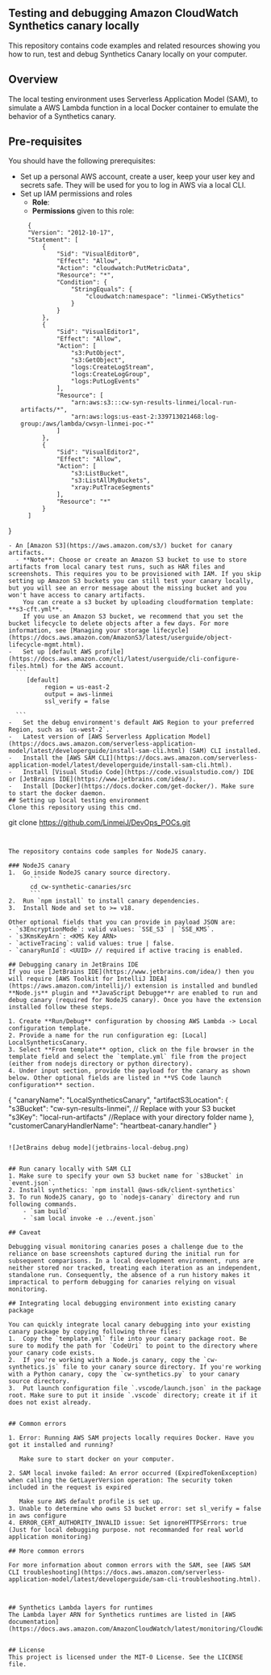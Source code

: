 ## Testing and debugging Amazon CloudWatch Synthetics canary locally

This repository contains code examples and related resources showing you how to run, test and debug Synthetics Canary locally on your computer.


## Overview

The local testing environment uses Serverless Application Model (SAM), to simulate a AWS Lambda function in a local Docker container to emulate the behavior of a Synthetics canary.

## Pre-requisites
You should have the following prerequisites:
- Set up a personal AWS account, create a user, keep your user key and secrets safe. They will be used for you to log in AWS via a local CLI. 
- Set up IAM permissions and roles
  - **Role**: <Create a Lambda execution role>
  - **Permissions** given to this role:
  ```
    {
    "Version": "2012-10-17",
    "Statement": [
        {
            "Sid": "VisualEditor0",
            "Effect": "Allow",
            "Action": "cloudwatch:PutMetricData",
            "Resource": "*",
            "Condition": {
                "StringEquals": {
                    "cloudwatch:namespace": "linmei-CWSythetics"
                }
            }
        },
        {
            "Sid": "VisualEditor1",
            "Effect": "Allow",
            "Action": [
                "s3:PutObject",
                "s3:GetObject",
                "logs:CreateLogStream",
                "logs:CreateLogGroup",
                "logs:PutLogEvents"
            ],
            "Resource": [
                "arn:aws:s3:::cw-syn-results-linmei/local-run-artifacts/*",
                "arn:aws:logs:us-east-2:339713021468:log-group:/aws/lambda/cwsyn-linmei-poc-*"
            ]
        },
        {
            "Sid": "VisualEditor2",
            "Effect": "Allow",
            "Action": [
                "s3:ListBucket",
                "s3:ListAllMyBuckets",
                "xray:PutTraceSegments"
            ],
            "Resource": "*"
        }
    ]
}
  ```
- An [Amazon S3](https://aws.amazon.com/s3/) bucket for canary artifacts.
    - **Note**: Choose or create an Amazon S3 bucket to use to store artifacts from local canary test runs, such as HAR files and screenshots. This requires you to be provisioned with IAM. If you skip setting up Amazon S3 buckets you can still test your canary locally, but you will see an error message about the missing bucket and you won't have access to canary artifacts.
      You can create a s3 bucket by uploading cloudformation template: **s3-cft.yml**.
      If you use an Amazon S3 bucket, we recommend that you set the bucket lifecycle to delete objects after a few days. For more information, see [Managing your storage lifecycle](https://docs.aws.amazon.com/AmazonS3/latest/userguide/object-lifecycle-mgmt.html).
-	Set up [default AWS profile](https://docs.aws.amazon.com/cli/latest/userguide/cli-configure-files.html) for the AWS account.
    ```
       [default]
            region = us-east-2
            output = aws-linmei
            ssl_verify = false

    ```
-	Set the debug environment's default AWS Region to your preferred Region, such as `us-west-2`.
-	Latest version of [AWS Serverless Application Model](https://docs.aws.amazon.com/serverless-application-model/latest/developerguide/install-sam-cli.html) (SAM) CLI installed.
-   Install the [AWS SAM CLI](https://docs.aws.amazon.com/serverless-application-model/latest/developerguide/install-sam-cli.html).
-	Install [Visual Studio Code](https://code.visualstudio.com/) IDE or [JetBrains IDE](https://www.jetbrains.com/idea/).
-	Install [Docker](https://docs.docker.com/get-docker/). Make sure to start the docker daemon.
## Setting up local testing environment
Clone this repository using this cmd.
```
git clone https://github.com/LinmeiJ/DevOps_POCs.git
```


The repository contains code samples for NodeJS canary.

### NodeJS canary
1.	Go inside NodeJS canary source directory.
      ```
      cd cw-synthetic-canaries/src
      ```
2.	Run `npm install` to install canary dependencies.
3.  Install Node and set to >= v18.

Other optional fields that you can provide in payload JSON are:
- `s3EncryptionMode`: valid values: `SSE_S3` | `SSE_KMS`.
- `s3KmsKeyArn`: <KMS Key ARN>
- `activeTracing`: valid values: true | false.
- `canaryRunId`: <UUID> // required if active tracing is enabled.

## Debugging canary in JetBrains IDE
If you use [JetBrains IDE](https://www.jetbrains.com/idea/) then you will require [AWS Toolkit for IntelliJ IDEA](https://aws.amazon.com/intellij/) extension is installed and bundled **Node.js** plugin and **JavaScript Debugge**r are enabled to run and debug canary (required for NodeJS canary). Once you have the extension installed follow these steps.

1. Create **Run/Debug** configuration by choosing AWS Lambda -> Local configuration template.
2. Provide a name for the run configuration eg: [Local] LocalSyntheticsCanary.
3. Select **From template** option, click on the file browser in the template field and select the `template.yml` file from the project (either from nodejs directory or python directory).
4. Under input section, provide the payload for the canary as shown below. Other optional fields are listed in **VS Code launch configuration** section.
```
{
    "canaryName": "LocalSyntheticsCanary",
    "artifactS3Location": {
        "s3Bucket": "cw-syn-results-linmei", // Replace with your S3 bucket
        "s3Key": "local-run-artifacts" //Replace with your directory folder name
    },
    "customerCanaryHandlerName": "heartbeat-canary.handler"
}
```

![JetBrains debug mode](jetbrains-local-debug.png)


## Run canary locally with SAM CLI
1. Make sure to specify your own S3 bucket name for `s3Bucket` in `event.json`.
2. Install synthetics: `npm install @aws-sdk/client-synthetics`
3. To run NodeJS canary, go to `nodejs-canary` directory and run following commands.
    - `sam build`
    - `sam local invoke -e ../event.json`
    
## Caveat

Debugging visual monitoring canaries poses a challenge due to the reliance on base screenshots captured during the initial run for subsequent comparisons. In a local development environment, runs are neither stored nor tracked, treating each iteration as an independent, standalone run. Consequently, the absence of a run history makes it impractical to perform debugging for canaries relying on visual monitoring.

## Integrating local debugging environment into existing canary package

You can quickly integrate local canary debugging into your existing canary package by copying following three files:
1.	Copy the `template.yml` file into your canary package root. Be sure to modify the path for `CodeUri` to point to the directory where your canary code exists.
2.	If you're working with a Node.js canary, copy the `cw-synthetics.js` file to your canary source directory. If you're working with a Python canary, copy the `cw-synthetics.py` to your canary source directory.
3.	Put launch configuration file `.vscode/launch.json` in the package root. Make sure to put it inside `.vscode` directory; create it if it does not exist already.


## Common errors

1. Error: Running AWS SAM projects locally requires Docker. Have you got it installed and running?

   Make sure to start docker on your computer.

2. SAM local invoke failed: An error occurred (ExpiredTokenException) when calling the GetLayerVersion operation: The security token included in the request is expired

   Make sure AWS default profile is set up.
3. Unable to determine who owns S3 bucket error: set sl_verify = false in aws configure
4. ERROR_CERT_AUTHORITY_INVALID issue: Set ignoreHTTPSErrors: true (Just for local debugging purpose. not recommanded for real world application monitoring)

## More common errors

For more information about common errors with the SAM, see [AWS SAM CLI troubleshooting](https://docs.aws.amazon.com/serverless-application-model/latest/developerguide/sam-cli-troubleshooting.html).



## Synthetics Lambda layers for runtimes
The Lambda layer ARN for Synthetics runtimes are listed in [AWS documentation](https://docs.aws.amazon.com/AmazonCloudWatch/latest/monitoring/CloudWatch_Synthetics_Debug_Locally.html#CloudWatch_Synthetics_Debug_DifferentRuntime)


## License
This project is licensed under the MIT-0 License. See the LICENSE file.